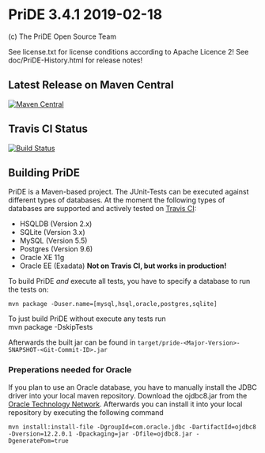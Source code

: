 # PriDE 3.4.1 2019-02-18

(c) The PriDE Open Source Team

See license.txt for license conditions according to Apache Licence 2!
See doc/PriDE-History.html for release notes!

## Latest Release on Maven Central
[![Maven Central](https://img.shields.io/maven-central/v/pm.pride/pride.svg?label=Maven%20Central)](https://search.maven.org/search?q=g:%22pm.pride%22%20AND%20a:%22pride%22)

## Travis CI Status
[![Build Status](https://travis-ci.org/j-pride/pride.pm.svg)](https://travis-ci.org/j-pride/pride.pm)


## Building PriDE

PriDE is a Maven-based project. The JUnit-Tests can be executed against different types of databases.
At the moment the following types of databases are supported and actively tested on [Travis CI](https://travis-ci.org/j-pride/pride.pm):

* HSQLDB (Version 2.x)
* SQLite (Version 3.x)
* MySQL (Version 5.5)
* Postgres (Version 9.6)
* Oracle XE 11g
* Oracle EE (Exadata) **Not on Travis CI, but works in production!**

To build PriDE _and_ execute all tests, you have to specify a database to run the tests on:

    mvn package -Duser.name=[mysql,hsql,oracle,postgres,sqlite]

To just build PriDE without execute any tests run
​    
    mvn package -DskipTests

Afterwards the built jar can be found in `target/pride-<Major-Version>-SNAPSHOT-<Git-Commit-ID>.jar`

### Preperations needed for Oracle

If you plan to use an Oracle database, you have to manually install the JDBC driver into your local maven repository.
Download the ojdbc8.jar from the [Oracle Technology Network](http://www.oracle.com/technetwork/database/features/jdbc/jdbc-ucp-122-3110062.html).
Afterwards you can install it into your local repository by executing the following command

	mvn install:install-file -DgroupId=com.oracle.jdbc -DartifactId=ojdbc8 -Dversion=12.2.0.1 -Dpackaging=jar -Dfile=ojdbc8.jar -DgeneratePom=true
